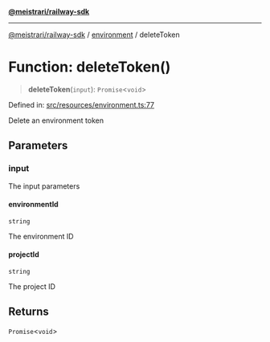 [**@meistrari/railway-sdk**](../../README.md)

***

[@meistrari/railway-sdk](../../README.md) / [environment](../README.md) / deleteToken

# Function: deleteToken()

> **deleteToken**(`input`): `Promise`\<`void`\>

Defined in: [src/resources/environment.ts:77](https://github.com/meistrari/railway-sdk/blob/3dab4a4377572db1722a28e4c1358c10984cab64/src/resources/environment.ts#L77)

Delete an environment token

## Parameters

### input

The input parameters

#### environmentId

`string`

The environment ID

#### projectId

`string`

The project ID

## Returns

`Promise`\<`void`\>
